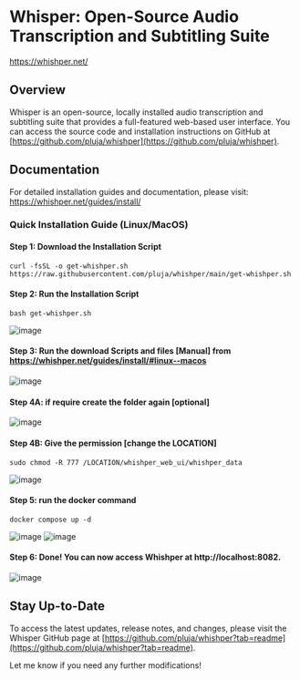 **Whisper: Open-Source Audio Transcription and Subtitling Suite**
===============================================
https://whishper.net/

Overview
--------

Whisper is an open-source, locally installed audio transcription and subtitling suite that provides a full-featured web-based user interface. You can access the source code and installation instructions on GitHub at [https://github.com/pluja/whishper](https://github.com/pluja/whishper).

Documentation
------------

For detailed installation guides and documentation, please visit: <https://whishper.net/guides/install/>

### Quick Installation Guide (Linux/MacOS)

#### Step 1: Download the Installation Script
```
curl -fsSL -o get-whishper.sh https://raw.githubusercontent.com/pluja/whishper/main/get-whishper.sh
```

#### Step 2: Run the Installation Script
```
bash get-whishper.sh
```

![image](https://github.com/al-amin/ai-Artificial-Intelligence/assets/2225839/efdff430-fb3f-4232-ac22-659fa5f0896f)

#### Step 3: Run the download Scripts and files [Manual] from https://whishper.net/guides/install/#linux--macos
![image](https://github.com/al-amin/ai-Artificial-Intelligence/assets/2225839/622d8521-111c-4ed0-bb02-094109291740)

#### Step 4A: if require create the folder again [optional]
![image](https://github.com/al-amin/ai-Artificial-Intelligence/assets/2225839/1d007238-4a11-4dcf-81b2-4f9d23cc7431)

#### Step 4B: Give the permission  [change the LOCATION]
```
sudo chmod -R 777 /LOCATION/whishper_web_ui/whishper_data
```
![image](https://github.com/al-amin/ai-Artificial-Intelligence/assets/2225839/eac83471-5ae1-45f0-9aab-b54ed24bbb44)


#### Step 5: run the docker command
```
docker compose up -d
```
![image](https://github.com/al-amin/ai-Artificial-Intelligence/assets/2225839/acbf1a06-bda4-40d3-8886-49f809826e3a)
![image](https://github.com/al-amin/ai-Artificial-Intelligence/assets/2225839/b7cb4a55-7dfe-4bcf-8f80-1d54bf6a98a0)

#### Step 6: Done! You can now access Whishper at http://localhost:8082.
![image](https://github.com/al-amin/ai-Artificial-Intelligence/assets/2225839/40532a86-34cf-4968-acc3-d42ef79a0d54)


Stay Up-to-Date
---------------

To access the latest updates, release notes, and changes, please visit the Whisper GitHub page at [https://github.com/pluja/whishper?tab=readme](https://github.com/pluja/whishper?tab=readme).

Let me know if you need any further modifications!
